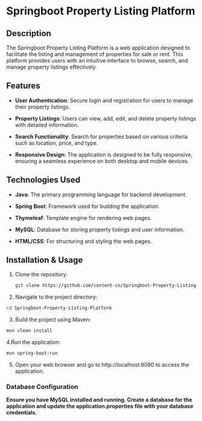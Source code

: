 # Springboot Property Listing Platform

## Description

The Springboot Property Listing Platform is a web application designed to facilitate the listing and management of properties for sale or rent. This platform provides users with an intuitive interface to browse, search, and manage property listings effectively.

## Features

- **User  Authentication**: Secure login and registration for users to manage their property listings.
  
- **Property Listings**: Users can view, add, edit, and delete property listings with detailed information.
  
- **Search Functionality**: Search for properties based on various criteria such as location, price, and type.
  
- **Responsive Design**: The application is designed to be fully responsive, ensuring a seamless experience on both desktop and mobile devices.

## Technologies Used

- **Java**: The primary programming language for backend development.
  
- **Spring Boot**: Framework used for building the application.
  
- **Thymeleaf**: Template engine for rendering web pages.
  
- **MySQL**: Database for storing property listings and user information.
  
- **HTML/CSS**: For structuring and styling the web pages.


## Installation & Usage

1. Clone the repository:
   ```bash
   git clone https://github.com/content-cn/Springboot-Property-Listing-Platform.git
   ```
2. Navigate to the project directory:
```bash
cd Springboot-Property-Listing-Platform
```
3. Build the project using Maven:
```bash
mvn clean install
```
4.Run the application:
```bash
mvn spring-boot:run
```
5. Open your web browser and go to http://localhost:8080 to access the application.
### Database Configuration
**Ensure you have MySQL installed and running.
Create a database for the application and update the application.properties file with your database credentials.**
